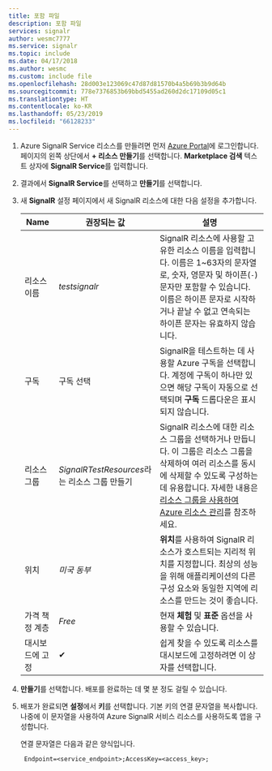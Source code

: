 ```yaml
---
title: 포함 파일
description: 포함 파일
services: signalr
author: wesmc7777
ms.service: signalr
ms.topic: include
ms.date: 04/17/2018
ms.author: wesmc
ms.custom: include file
ms.openlocfilehash: 28d003e123069c47d87d81570b4a5b69b3b9d64b
ms.sourcegitcommit: 778e7376853b69bbd5455ad260d2dc17109d05c1
ms.translationtype: HT
ms.contentlocale: ko-KR
ms.lasthandoff: 05/23/2019
ms.locfileid: "66128233"
---
```

1. Azure SignalR Service 리소스를 만들려면 먼저 [Azure Portal](https://portal.azure.com)에 로그인합니다. 페이지의 왼쪽 상단에서 **+ 리소스 만들기**를 선택합니다. **Marketplace 검색** 텍스트 상자에 **SignalR Service**를 입력합니다.

2. 결과에서 **SignalR Service**를 선택하고 **만들기**를 선택합니다.

3. 새 **SignalR** 설정 페이지에서 새 SignalR 리소스에 대한 다음 설정을 추가합니다.

    | Name | 권장되는 값 | 설명 |
    | ---- | ----------------- | ----------- |
    | 리소스 이름 | *testsignalr* | SignalR 리소스에 사용할 고유한 리소스 이름을 입력합니다. 이름은 1~63자의 문자열로, 숫자, 영문자 및 하이픈(`-`) 문자만 포함할 수 있습니다. 이름은 하이픈 문자로 시작하거나 끝날 수 없고 연속되는 하이픈 문자는 유효하지 않습니다.|
    | 구독 | 구독 선택 |  SignalR을 테스트하는 데 사용할 Azure 구독을 선택합니다. 계정에 구독이 하나만 있으면 해당 구독이 자동으로 선택되며 **구독** 드롭다운은 표시되지 않습니다.|
    | 리소스 그룹 | *SignalRTestResources*라는 리소스 그룹 만들기| SignalR 리소스에 대한 리소스 그룹을 선택하거나 만듭니다. 이 그룹은 리소스 그룹을 삭제하여 여러 리소스를 동시에 삭제할 수 있도록 구성하는 데 유용합니다. 자세한 내용은 [리소스 그룹을 사용하여 Azure 리소스 관리](../articles/azure-resource-manager/resource-group-overview.md)를 참조하세요. |
    | 위치 | *미국 동부* | **위치**를 사용하여 SignalR 리소스가 호스트되는 지리적 위치를 지정합니다. 최상의 성능을 위해 애플리케이션의 다른 구성 요소와 동일한 지역에 리소스를 만드는 것이 좋습니다. |
    | 가격 책정 계층  | *Free* | 현재 **체험** 및 **표준** 옵션을 사용할 수 있습니다. |
    | 대시보드에 고정 | ✔ | 쉽게 찾을 수 있도록 리소스를 대시보드에 고정하려면 이 상자를 선택합니다. |

4. **만들기**를 선택합니다. 배포를 완료하는 데 몇 분 정도 걸릴 수 있습니다.

5. 배포가 완료되면 **설정**에서 **키**를 선택합니다. 기본 키의 연결 문자열을 복사합니다. 나중에 이 문자열을 사용하여 Azure SignalR 서비스 리소스를 사용하도록 앱을 구성합니다.

    연결 문자열은 다음과 같은 양식입니다.
    
        Endpoint=<service_endpoint>;AccessKey=<access_key>;

